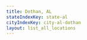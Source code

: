 ```yaml
---
title: Dothan, AL
stateIndexKey: state-al
cityIndexKey: city-al-dothan
layout: list_all_locations
---
```


